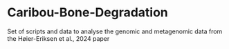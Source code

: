 # Caribou-Bone-Degradation
Set of scripts and data to analyse the genomic and metagenomic data from the Høier-Eriksen et al., 2024 paper
